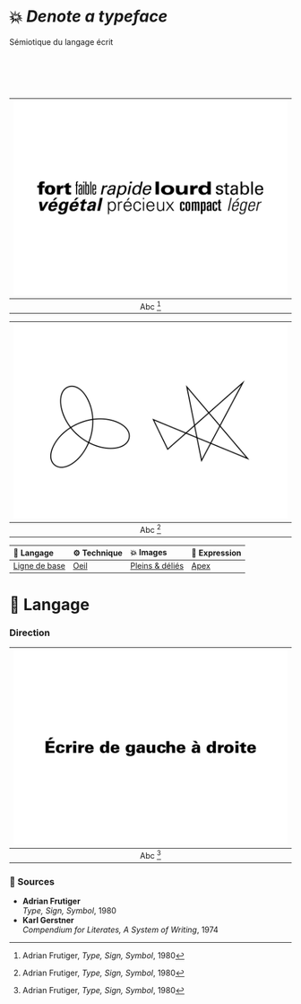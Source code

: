 # 💥 *Denote a typeface*
  Sémiotique du langage écrit
# &nbsp;

|![](links/Typo_Semiotic_01.jpg) |
|:---:|
| Abc [^1]           |

|![](links/Typo_Semiotic_02.jpg) |
|:---:|
| Abc [^1]           |

| 💬 Langage | ⚙️ Technique | 💥 Images | 🫥 Expression |
|:---|:---|:---|:---|
| [Ligne de base](#ligne-de-base)           | [Oeil](#oeil)           | [Pleins & déliés](#pleins--déliés)           | [Apex](#apex)           |

# 💬 Langage

###  Direction

|![](links/Typo_Semiotic_01_Langage_02_Direction.gif) |
|:---:|
| Abc [^1]           |

### 📎 Sources

- **Adrian Frutiger**  
  *Type, Sign, Symbol*, 1980
- **Karl Gerstner**  
  *Compendium for Literates, A System of Writing*, 1974

[^1]: Adrian Frutiger, *Type, Sign, Symbol*, 1980
